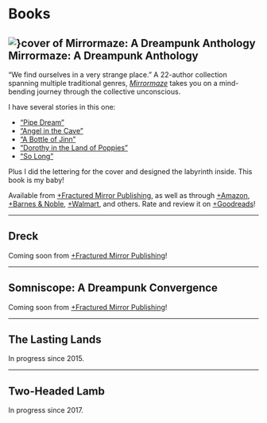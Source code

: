 # Books

## ![}cover of Mirrormaze: A Dreampunk Anthology](covers/mirrormaze) Mirrormaze: A Dreampunk Anthology

“We find ourselves in a very strange place.” A 22-author collection spanning multiple traditional genres, [*Mirrormaze*](/mirrormaze) takes you on a mind-bending journey through the collective unconscious.

I have several stories in this one:

- [“Pipe Dream”](https://cliffjones.substack.com/p/pipe-dream)
- [“Angel in the Cave”](https://cliffjones.substack.com/p/angel-in-the-cave)
- [“A Bottle of Jinn”](https://cliffjones.substack.com/p/a-bottle-of-jinn)
- [“Dorothy in the Land of Poppies”](https://cliffjones.substack.com/p/dorothy-in-the-land-of-poppies)
- [“So Long”](https://cliffjones.substack.com/p/so-long)

Plus I did the lettering for the cover and designed the labyrinth inside. This book is my baby!

Available from [+Fractured Mirror Publishing](https://www.fracturedmirrorpublishing.com/product-page/mirrormaze-a-dreampunk-anthology), as well as through [+Amazon](https://www.amazon.com/Mirrormaze-Dreampunk-Cliff-Jones-Jr/dp/1735217131), [+Barnes & Noble](https://www.barnesandnoble.com/w/mirrormaze-cliff-jones/1138422743), [+Walmart](https://www.walmart.com/ip/Mirrormaze-A-Dreampunk-Anthology-Paperback-9781735217130/318621555), and others. Rate and review it on [+Goodreads](https://www.goodreads.com/book/show/55505086-mirrormaze)!

---

## Dreck

Coming soon from [+Fractured Mirror Publishing](https://www.fracturedmirrorpublishing.com/)!

---

## Somniscope: A Dreampunk Convergence

Coming soon from [+Fractured Mirror Publishing](https://www.fracturedmirrorpublishing.com/)!

---

## The Lasting Lands

In progress since 2015.

---

## Two-Headed Lamb

In progress since 2017.
